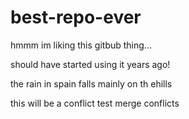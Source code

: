 # best-repo-ever

hmmm im liking this gitbub thing...

should have started using it years ago!

the rain in spain falls mainly on th ehills

this will be a conflict
test merge conflicts
